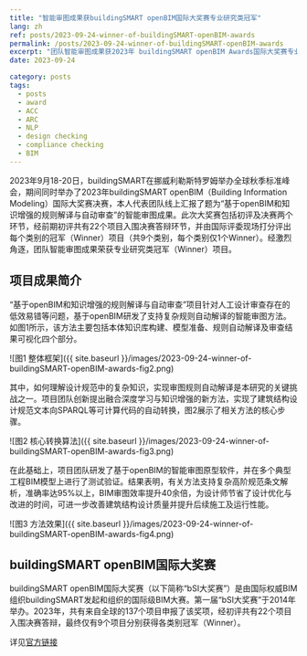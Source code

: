 ```yaml
---
title: "智能审图成果获buildingSMART openBIM国际大奖赛专业研究类冠军"
lang: zh
ref: posts/2023-09-24-winner-of-buildingSMART-openBIM-awards
permalink: /posts/2023-09-24-winner-of-buildingSMART-openBIM-awards
excerpt: "团队智能审图成果获2023年 buildingSMART openBIM Awards国际大奖赛专业研究类冠军（Winner）"
date: 2023-09-24

category: posts
tags:
  - posts
  - award
  - ACC
  - ARC
  - NLP
  - design checking
  - compliance checking
  - BIM
---
```


2023年9月18-20日，buildingSMART在挪威利勒斯特罗姆举办全球秋季标准峰会，期间同时举办了2023年buildingSMART openBIM（Building Information Modeling）国际大奖赛决赛，本人代表团队线上汇报了题为“基于openBIM和知识增强的规则解译与自动审查”的智能审图成果。此次大奖赛包括初评及决赛两个环节，经前期初评共有22个项目入围决赛答辩环节，并由国际评委现场打分评出每个类别的冠军（Winner）项目（共9个类别，每个类别仅1个Winner）。经激烈角逐，团队智能审图成果荣获专业研究类冠军（Winner）项目。

## 项目成果简介

“基于openBIM和知识增强的规则解译与自动审查”项目针对人工设计审查存在的低效易错等问题，基于openBIM研发了支持复杂规则自动解译的智能审图方法。如图1所示，该方法主要包括本体知识库构建、模型准备、规则自动解译及审查结果可视化四个部分。

![图1 整体框架]({{ site.baseurl }}/images/2023-09-24-winner-of-buildingSMART-openBIM-awards-fig2.png)

其中，如何理解设计规范中的复杂知识，实现审图规则自动解译是本研究的关键挑战之一。项目团队创新提出融合深度学习与知识增强的新方法，实现了建筑结构设计规范文本向SPARQL等可计算代码的自动转换，图2展示了相关方法的核心步骤。

![图2 核心转换算法]({{ site.baseurl }}/images/2023-09-24-winner-of-buildingSMART-openBIM-awards-fig3.png)

在此基础上，项目团队研发了基于openBIM的智能审图原型软件，并在多个典型工程BIM模型上进行了测试验证。结果表明，有关方法支持复杂高阶规范条文解析，准确率达95%以上，BIM审图效率提升40余倍，为设计师节省了设计优化与改进的时间，可进一步改善建筑结构设计质量并提升后续施工及运行性能。

![图3 方法效果]({{ site.baseurl }}/images/2023-09-24-winner-of-buildingSMART-openBIM-awards-fig4.png)

## buildingSMART openBIM国际大奖赛

buildingSMART openBIM国际大奖赛（以下简称“bSI大奖赛”）是由国际权威BIM组织buildingSMART发起和组织的国际级BIM大赛。第一届“bSI大奖赛”于2014年举办。2023年，共有来自全球的137个项目申报了该奖项，经初评共有22个项目入围决赛答辩，最终仅有9个项目分别获得各类别冠军（Winner）。

详见[官方链接](https://www.buildingsmart.org/the-buildingsmart-openbim-awards-program-2023-winners-announced/)
